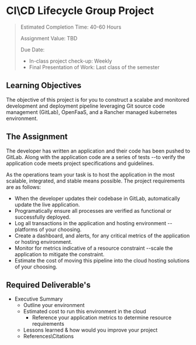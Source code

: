 # CI\CD Lifecycle Group Project <!-- omit in toc -->

> Estimated Completion Time: 40-60 Hours
> 
> Assignment Value: TBD
> 
> Due Date:
> - In-class project check-up: Weekly
> - Final Presentation of Work: Last class of the semester

## Learning Objectives <!-- omit in toc -->

The objective of this project is for you to construct a scalabe and monitored development and deployment pipeline leveraging Git source code management (GitLab), OpenFaaS, and a Rancher managed kubernetes environment.

## The Assignment

The developer has written an application and their code has been pushed to GitLab. Along with the application code are a series of tests --to verify the application code meets project specifications and guidelines.

As the operations team your task is to host the application in the most scalable, integrated, and stable means possible. The project requirements are as follows:

- When the developer updates their codebase in GitLab, automatically update the live application.
- Programatically ensure all processes are verified as functional or successfully deployed.
- Log all transactions in the application and hosting environment --platforms of your choosing.
- Create a dashboard, and alerts, for any critical metrics of the application or hosting environment.
- Monitor for metrics indicative of a resource constraint --scale the application to mitigate the constraint.
- Estimate the cost of moving this pipeline into the cloud hosting solutions of your choosing.

## Required Deliverable's

- Executive Summary
  - Outline your environment
  - Estimated cost to run this environment in the cloud
    - Reference your application metrics to determine resource requirements
  - Lessons learned & how would you improve your project
  - References\Citations
